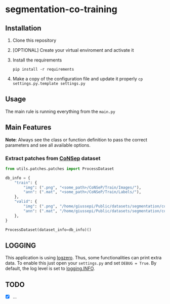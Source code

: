 # segmentation-co-training

## Installation

1. Clone this repository

2. [OPTIONAL] Create your virtual enviroment and activate it

3. Install the requirements

   `pip install -r requirements`

4. Make a copy of the configuration file and update it properly
   `cp settings.py.template settings.py`


## Usage

The main rule is running everything from the `main.py`


## Main Features

**Note**: Always see the class or function definition to pass the correct parameters and see all available options.

### Extract patches from [CoNSep](https://warwick.ac.uk/fac/cross_fac/tia/data/hovernet/) dataset

```python
from utils.patches.patches import ProcessDataset

db_info = {
    "train": {
        "img": (".png", "<some_path>/CoNSeP/Train/Images/"),
        "ann": (".mat", "<some_path>/CoNSeP/Train/Labels/"),
    },
    "valid": {
        "img": (".png", "/home/giussepi/Public/datasets/segmentation/consep/CoNSeP/Test/Images/"),
        "ann": (".mat", "/home/giussepi/Public/datasets/segmentation/consep/CoNSeP/Test/Labels/"),
    },
}

ProcessDataset(dataset_info=db_info)()
```

## LOGGING
This application is using [logzero](https://logzero.readthedocs.io/en/latest/). Thus, some functionalities can print extra data. To enable this just open your `settings.py` and set `DEBUG = True`. By default, the log level is set to [logging.INFO](https://docs.python.org/2/library/logging.html#logging-levels).


## TODO

- [x] ...
